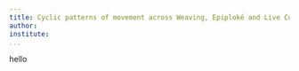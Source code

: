 ```yaml
---
title: Cyclic patterns of movement across Weaving, Epiplokē and Live Coding
author:
institute:
...
```


hello
